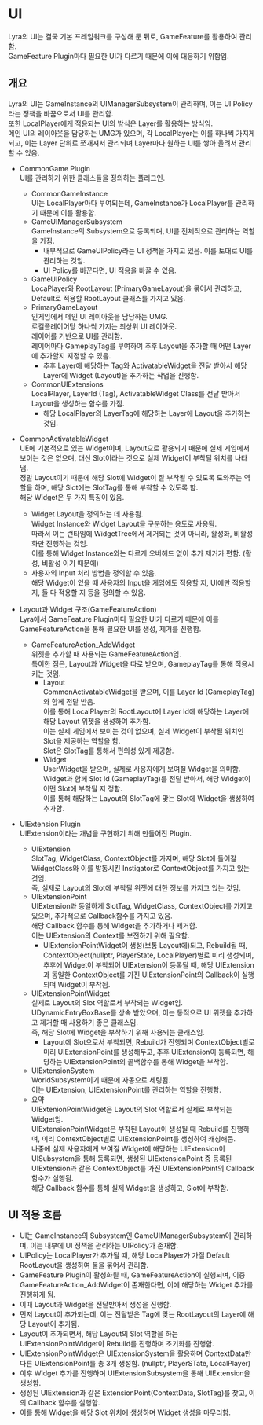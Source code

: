 # UI

Lyra의 UI는 결국 기본 프레임워크를 구성해 둔 뒤로, GameFeature를 활용하여 관리함.  
GameFeature Plugin마다 필요한 UI가 다르기 때문에 이에 대응하기 위함임.

## 개요

Lyra의 UI는 GameInstance의 UIManagerSubsystem이 관리하며, 이는 UI Policy라는 정책을 바꿈으로서 UI를 관리함.  
또한 LocalPlayer에게 적용되는 UI의 방식은 Layer를 활용하는 방식임.  
메인 UI의 레이아웃을 담당하는 UMG가 있으며, 각 LocalPlayer는 이를 하나씩 가지게 되고, 이는 Layer 단위로 쪼개져서 관리되며 Layer마다 원하는 UI를 쌓아 올려서 관리할 수 있음.

- CommonGame Plugin  
    UI를 관리하기 위한 클래스들을 정의하는 플러그인.
    - CommonGameInstance  
    UI는 LocalPlayer마다 부여되는데, GameInstance가 LocalPlayer를 관리하기 때문에 이를 활용함.
    - GameUIManagerSubsystem  
    GameInstance의 Subsystem으로 등록되며, UI를 전체적으로 관리하는 역할을 가짐.  
        - 내부적으로 GameUIPolicy라는 UI 정책을 가지고 있음. 이를 토대로 UI를 관리하는 것임.
        - UI Policy를 바꾼다면, UI 적용을 바꿀 수 있음.
    - GameUIPolicy  
    LocaPlayer와 RootLayout (PrimaryGameLayout)을 묶어서 관리하고, Default로 적용할 RootLayout 클래스를 가지고 있음.
    - PrimaryGameLayout  
        인게임에서 메인 UI 레이아웃을 담당하는 UMG.  
        로컬플레이어당 하나씩 가지는 최상위 UI 레이아웃.  
        레이어를 기반으로 UI를 관리함.  
        레이어마다 GameplayTag를 부여하여 추후 Layout을 추가할 때 어떤 Layer에 추가할지 지정할 수 있음.
        - 추후 Layer에 해당하는 Tag와 ActivatableWidget을 전달 받아서 해당 Layer에 Widget (Layout)을 추가하는 작업을 진행함.
    - CommonUIExtensions  
    LocalPlayer, LayerId (Tag), ActivatableWidget Class를 전달 받아서 Layout을 생성하는 함수를 가짐.
        - 해당 LocalPlayer의 LayerTag에 해당하는 Layer에 Layout을 추가하는 것임.
    
- CommonActivatableWidget  
    UE에 기본적으로 있는 Widget이며, Layout으로 활용되기 때문에 실제 게임에서 보이는 것은 없으며, 대신 Slot이라는 것으로 실제 Widget이 부착될 위치를 나타냄.  
    정말 Layout이기 때문에 해당 Slot에 Widget이 잘 부착될 수 있도록 도와주는 역할을 하며, 해당 Slot에는 SlotTag를 통해 부착할 수 있도록 함.  
    해당 Widget은 두 가지 특징이 있음.
    - Widget Layout을 정의하는 데 사용됨.  
    Widget Instance와 Widget Layout을 구분하는 용도로 사용됨.   
    따라서 이는 런타임에 WidgetTree에서 제거되는 것이 아니라, 활성화, 비활성화만 진행하는 것임.  
    이를 통해 Widget Instance와는 다르게 오버헤드 없이 추가 제거가 편함. (활성, 비활성 이기 때문에)
    - 사용자의 Input 처리 방법을 정의할 수 있음.  
    해당 Widget이 있을 때 사용자의 Input을 게임에도 적용할 지, UI에만 적용할지, 둘 다 적용할 지 등을 정의할 수 있음.


- Layout과 Widget 구조(GameFeatureAction)  
    Lyra에서 GameFeature Plugin마다 필요한 UI가 다르기 때문에 이를 GameFeatureAction을 통해 필요한 UI를 생성, 제거를 진행함.  
    - GameFeatureAction_AddWidget  
    위젯을 추가할 때 사용되는 GameFeatureAction임.  
    특이한 점은, Layout과 Widget을 따로 받으며, GameplayTag를 통해 적용시키는 것임.  
        - Layout  
        CommonActivatableWidget을 받으며, 이를 Layer Id (GameplayTag)와 함께 전달 받음.  
        이를 통해 LocalPlayer의 RootLayout에 Layer Id에 해당하는 Layer에 해당 Layout 위젯을 생성하여 추가함.  
        이는 실제 게임에서 보이는 것이 없으며, 실제 Widget이 부착될 위치인 Slot을 제공하는 역할을 함.  
        Slot은 SlotTag를 통해서 편의성 있게 제공함.
        - Widget  
        UserWidget을 받으며, 실제로 사용자에게 보여질 Widget을 의미함.  
        Widget과 함께 Slot Id (GameplayTag)를 전달 받아서, 해당 Widget이 어떤 Slot에 부착될 지 정함.  
        이를 통해 해당하는 Layout의 SlotTag에 맞는 Slot에 Widget을 생성하여 추가함.


- UIExtension Plugin  
    UIExtension이라는 개념을 구현하기 위해 만들어진 Plugin.  
    - UIExtension  
     SlotTag, WidgetClass, ContextObject를 가지며, 해당 Slot에 들어갈 WidgetClass와 이를 발동시킨 Instigator로 ContextObject를 가지고 있는 것임.  
     즉, 실제로 Layout의 Slot에 부착될 위젯에 대한 정보를 가지고 있는 것임.
    - UIExtensionPoint  
    UIExtension과 동일하게 SlotTag, WidgetClass, ContextObject를 가지고 있으며, 추가적으로 Callback함수를 가지고 있음.  
    해당 Callback 함수를 통해 Widget을 추가하거나 제거함.  
    이는 UIExtension의 Context를 보전하기 위해 필요함.  
        - UIExtensionPointWidget이 생성(보통 Layout에)되고, Rebuild될 때, ContextObject(nullptr, PlayerState, LocalPlayer)별로 미리 생성되며, 추후에 Widget이 부착되어 UIExtension이 등록될 때, 해당 UIExtension과 동일한 ContextObject를 가진 UIExtensionPoint의 Callback이 실행되며 Widget이 부착됨.
    - UIExtensionPointWidget  
    실제로 Layout의 Slot 역할로서 부착되는 Widget임.  
    UDynamicEntryBoxBase를 상속 받았으며, 이는 동적으로 UI 위젯을 추가하고 제거할 때 사용하기 좋은 클래스임.  
    즉, 해당 Slot에 Widget을 부착하기 위해 사용되는 클래스임.  
        - Layout에 Slot으로서 부착되면, Rebuild가 진행되며 ContextObject별로 미리 UIExtensionPoint를 생성해두고, 추후 UIExtension이 등록되면, 해당하는 UIExtensionPoint의 콜백함수를 통해 Widget을 부착함.
    - UIExtensionSystem  
        WorldSubsystem이기 때문에 자동으로 세팅됨.  
        이는 UIExtension, UIExtensionPoint를 관리하는 역할을 진행함.
    - 요약  
    UIExtenionPointWidget은 Layout의 Slot 역할로서 실제로 부착되는 Widget임.  
    UIExtensionPointWidget은 부착된 Layout이 생성될 때 Rebuild를 진행하며, 미리 ContextObject별로 UIExtensionPoint를 생성하여 캐싱해둠.  
    나중에 실제 사용자에게 보여질 Widget에 해당하는 UIExtension이 UISubsystem을 통해 등록되면, 생성된 UIExtensionPoint 중 등록된 UIExtension과 같은 ContextObject를 가진 UIExtensionPoint의 Callback함수가 실행됨.  
    해당 Callback 함수를 통해 실제 Widget을 생성하고, Slot에 부착함.

## UI 적용 흐름

- UI는 GameInstance의 Subsystem인 GameUIManagerSubsystem이 관리하며, 이는 내부에 UI 정책을 관리하는 UIPolicy가 존재함.
- UIPolicy는 LocalPlayer가 추가될 때, 해당 LocalPlayer가 가질 Default RootLayout을 생성하여 둘을 묶어서 관리함.
- GameFeature Plugin이 활성화될 때, GameFeatureAction이 실행되며, 이중 GameFeatureAction_AddWidget이 존재한다면, 이에 해당하는 Widget 추가를 진행하게 됨.
- 이때 Layout과 Widget을 전달받아서 생성을 진행함.
- 먼저 Layout이 추가되는데, 이는 전달받은 Tag에 맞는 RootLayout의 Layer에 해당 Layout이 추가됨.
- Layout이 추가되면서, 해당 Layout의 Slot 역할을 하는 UIExtensionPointWidget이 Rebuild를 진행하며 초기화를 진행함.
- UIExtensionPointWidget은 UIExtensionSystem을 활용하며 ContextData만 다른 UIExtensionPoint를 총 3개 생성함. (nullptr, PlayerSTate, LocalPlayer)
- 이후 Widget 추가를 진행하며 UIExtensionSubsystem을 통해 UIExtension을 생성함.
- 생성된 UIExtension과 같은 ExtensionPoint(ContextData, SlotTag)를 찾고, 이의 Callback 함수를 실행함.
- 이를 통해 Widget을 해당 Slot 위치에 생성하며 Widget 생성을 마무리함.



